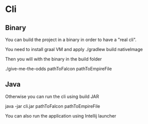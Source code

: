 # Cli

## Binary

You can build the project in a binary in order to have a "real cli".

You need to install graal VM and apply ./gradlew build nativeImage

Then you will with the binary in the build folder

./give-me-the-odds pathToFalcon pathToEmpireFile

## Java

Otherwise you can run the cli using build JAR

java -jar cli.jar pathToFalcon pathToEmpireFile

You can also run the application using Intellij launcher
